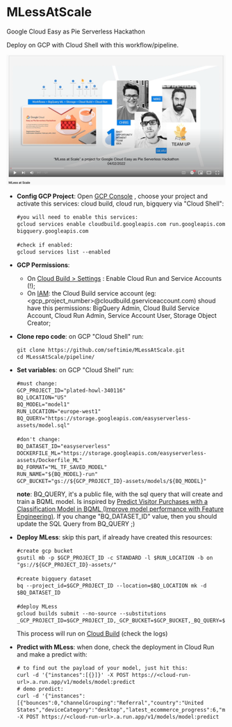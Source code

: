# MLessAtScale
Google Cloud Easy as Pie Serverless Hackathon

Deploy on GCP with Cloud Shell with this workflow/pipeline.

[![MLess at Scale Video](https://raw.githubusercontent.com/seftimie/MLessAtScale/09a42e6655c05c4cb0801f1d628e55bb32db9eb8/assets/video.png)](https://www.youtube.com/watch?v=-cTKhjzsL-o)

- **Config GCP Project**: Open [GCP Console](https://console.cloud.google.com) , choose your project and activate this services: cloud build, cloud run, bigquery via "Cloud Shell":
  
  ```
  #you will need to enable this services: 
  gcloud services enable cloudbuild.googleapis.com run.googleapis.com bigquery.googleapis.com
  
  #check if enabled:
  gcloud services list --enabled
  ```

- **GCP Permissions**:
  - On [Cloud Build  > Settings](https://console.cloud.google.com/cloud-build/settings/service-account) : Enable Cloud Run and Service Accounts (!);
  - On [IAM](https://console.cloud.google.com/iam-admin/iam): the Cloud Build service account (eg: <gcp_project_number>@cloudbuild.gserviceaccount.com) shoud have this permissions: BigQuery Admin, Cloud Build Service Account, Cloud Run Admin, Service Account User, Storage Object Creator;

- **Clone repo code**: on GCP "Cloud Shell" run:
  ```
  git clone https://github.com/seftimie/MLessAtScale.git
  cd MLessAtScale/pipeline/
  ```
		
- **Set variables**: on GCP "Cloud Shell" run:
  
  ```
  #must change:
  GCP_PROJECT_ID="plated-howl-340116"
  BQ_LOCATION="US"
  BQ_MODEL="model1"
  RUN_LOCATION="europe-west1"
  BQ_QUERY="https://storage.googleapis.com/easyserverless-assets/model.sql"

  #don't change:
  BQ_DATASET_ID="easyserverless"
  DOCKERFILE_ML="https://storage.googleapis.com/easyserverless-assets/Dockerfile_ML"
  BQ_FORMAT="ML_TF_SAVED_MODEL"
  RUN_NAME="${BQ_MODEL}-run"
  GCP_BUCKET="gs://${GCP_PROJECT_ID}-assets/models/${BQ_MODEL}"
  ```
  **note**: BQ_QUERY, it's a public file, with the sql query that will create and train a BQML model. Is inspired by [Predict Visitor Purchases with a Classification Model in BQML (Improve model performance with Feature Engineering)](https://www.qwiklabs.com/focuses/1794?parent=catalog). If you change "BQ_DATASET_ID" value, then you should update the SQL Query from BQ_QUERY ;)

- **Deploy MLess**: skip this part, if already have created this resources:
	
  ```
  #create gcp bucket
  gsutil mb -p $GCP_PROJECT_ID -c STANDARD -l $RUN_LOCATION -b on "gs://${GCP_PROJECT_ID}-assets/" 
  
  #create bigquery dataset
  bq --project_id=$GCP_PROJECT_ID --location=$BQ_LOCATION mk -d $BQ_DATASET_ID
  
  #deploy MLess
  gcloud builds submit --no-source --substitutions _GCP_PROJECT_ID=$GCP_PROJECT_ID,_GCP_BUCKET=$GCP_BUCKET,_BQ_QUERY=$BQ_QUERY,_BQ_DATASET_ID=$BQ_DATASET_ID,_BQ_MODEL=$BQ_MODEL,_BQ_LOCATION=$BQ_LOCATION,_BQ_FORMAT=$BQ_FORMAT,_RUN_LOCATION=$RUN_LOCATION,_RUN_NAME=$RUN_NAME,_DOCKERFILE_ML=$DOCKERFILE_ML
  ```
  This process will run on [Cloud Build](https://console.cloud.google.com/cloud-build/builds) (check the logs)

- **Predict with MLess**: when done, check the deployment in Cloud Run and make a predict with:
  ```
  # to find out the payload of your model, just hit this:
  curl -d '{"instances":[{}]}' -X POST https://<cloud-run-url>.a.run.app/v1/models/model:predict
  # demo predict:
  curl -d '{"instances":[{"bounces":0,"channelGrouping":"Referral","country":"United States","deviceCategory":"desktop","latest_ecommerce_progress":6,"medium":"referral","pageviews":51,"source":"mall.googleplex.com","time_on_site":4245}]}' -X POST https://<cloud-run-url>.a.run.app/v1/models/model:predict
  ```
